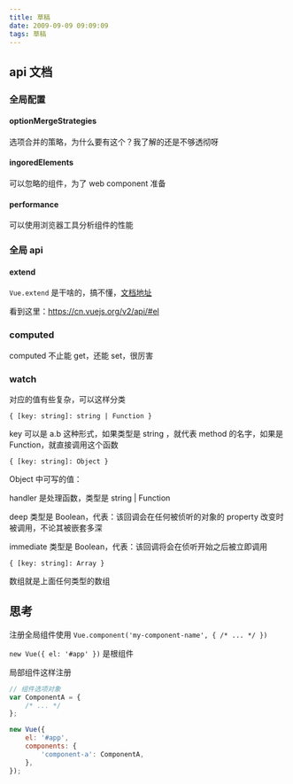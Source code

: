 ```yaml
---
title: 草稿
date: 2009-09-09 09:09:09
tags: 草稿
---
```


## api 文档

### 全局配置

#### optionMergeStrategies

选项合并的策略，为什么要有这个？我了解的还是不够透彻呀

#### ingoredElements

可以忽略的组件，为了 web component 准备

#### performance

可以使用浏览器工具分析组件的性能

### 全局 api

#### extend

`Vue.extend` 是干啥的，搞不懂，[文档地址](https://cn.vuejs.org/v2/api/#Vue-extend)

看到这里：https://cn.vuejs.org/v2/api/#el

### computed

computed 不止能 get，还能 set，很厉害

### watch

对应的值有些复杂，可以这样分类

`{ [key: string]: string | Function }`

key 可以是 a.b 这种形式，如果类型是 string ，就代表 method 的名字，如果是 Function，就直接调用这个函数

`{ [key: string]: Object }`

Object 中可写的值：

handler 是处理函数，类型是 string | Function

deep 类型是 Boolean，代表：该回调会在任何被侦听的对象的 property 改变时被调用，不论其被嵌套多深

immediate 类型是 Boolean，代表：该回调将会在侦听开始之后被立即调用

`{ [key: string]: Array }`

数组就是上面任何类型的数组

## 思考

注册全局组件使用 `Vue.component('my-component-name', { /* ... */ })`

`new Vue({ el: '#app' })` 是根组件

局部组件这样注册

```js
// 组件选项对象
var ComponentA = {
    /* ... */
};

new Vue({
    el: '#app',
    components: {
        'component-a': ComponentA,
    },
});
```
